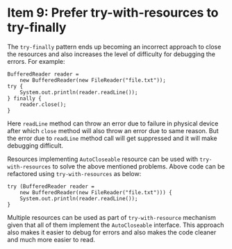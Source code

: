 # Item 9: Prefer try-with-resources to try-finally 

The `try-finally` pattern ends up becoming an incorrect approach to close the resources and also increases the level of difficulty for debugging the errors. For example:
```
BufferedReader reader = 
    new BufferedReader(new FileReader("file.txt"));
try {
    System.out.println(reader.readLine());
} finally {
    reader.close();
}
```
Here `readLine` method can throw an error due to failure in physical device after which `close` method will also throw an error due to same reason. But the error due to `readLine` method call will get suppressed and it will make debugging difficult.

Resources implementing `AutoCloseable` resource can be used with `try-with-resources` to solve the above mentioned problems. Above code can be refactored using `try-with-resources` as below:
```
try (BufferedReader reader = 
    new BufferedReader(new FileReader("file.txt"))) {
    System.out.println(reader.readLine());
}
```

Multiple resources can be used as part of `try-with-resource` mechanism given that all of them implement the `AutoCloseable` interface. This approach also makes it easier to debug for errors and also makes the code cleaner and much more easier to read.